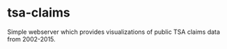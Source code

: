 # tsa-claims
Simple webserver which provides visualizations of public TSA claims data from 2002-2015.
